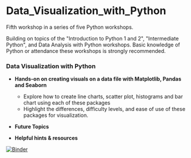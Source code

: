 # Data_Visualization_with_Python
Fifth workshop in a series of five Python workshops.

Building on topics of the "Introduction to Python 1 and 2", "Intermediate Python", and Data Analysis with Python workshops. Basic knowledge of Python or attendance these workshops is strongly recommended.

### Data Visualization with Python

* **Hands-on on creating visuals on a data file with Matplotlib, Pandas and Seaborn**
  * Explore how to create line charts, scatter plot, histograms and bar chart using each of these packages
  * Highlight the differences, difficulty levels, and ease of use of these packages for visualization.<br>

* **Future Topics**<br>

* **Helpful hints & resources**


[![Binder](https://mybinder.org/badge_logo.svg)](https://mybinder.org/v2/gh/ken7gh/Data_Visualization_with_Python.git/master)
